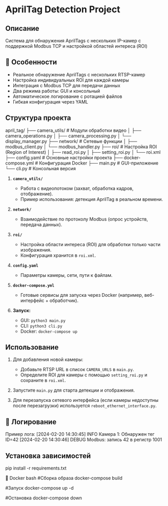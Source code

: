 # AprilTag Detection Project

## Описание
Система для обнаружения AprilTags с нескольких IP-камер с поддержкой Modbus TCP и настройкой областей интереса (ROI)

## 🌟 Особенности

- Реальное обнаружение AprilTags с нескольких RTSP-камер
- Настройка индивидуальных ROI для каждой камеры
- Интеграция с Modbus TCP для передачи данных
- Два режима работы: GUI и консольный
- Автоматическое логирование с ротацией файлов
- Гибкая конфигурация через YAML

## Структура проекта

april_tag/
├── camera_utils/ # Модули обработки видео
│ ├── camera_operations.py
│ ├── camera_processing.py
│ └── display_manager.py
├── network/ # Сетевые функции
│ ├── modbus_client.py
│ └── modbus_handler.py
├── roi/ # Настройка ROI (Region of Interest)
│ ├── read_roi.py
│ ├── setting_roi.py
│ └── roi.xml
├── config.yaml # Основные настройки проекта
├── docker-compose.yml # Конфигурация Docker
├── main.py # GUI-приложение
└── cli.py # Консольная версия

1. **`camera_utils/`**  
   - Работа с видеопотоком (захват, обработка кадров, отображение).  
   - Пример использования: детекция AprilTag в реальном времени.  

2. **`network/`**  
   - Взаимодействие по протоколу Modbus (опрос устройств, передача данных).  

3. **`roi/`**  
   - Настройка области интереса (ROI) для обработки только части изображения.  
   - Конфигурация хранится в `roi.xml`.  

4. **`config.yaml`**  
   - Параметры камеры, сети, пути к файлам.  

5. **`docker-compose.yml`**  
   - Готовые сервисы для запуска через Docker (например, веб-интерфейс + обработчик).  

6. **Запуск:**  
   - GUI: `python3 main.py`  
   - CLI: `python3 cli.py`  
   - Docker: `docker-compose up` 

## Использование

1. Для добавления новой камеры:
   - Добавьте RTSP URL в список `CAMERA_URLS` в `main.py`.
   - Определите ROI для камеры с помощью `setting_roi.py` и сохраните в `roi.xml`.

2. Запустите `main.py` для старта детекции и отображения.

3. Для перезапуска сетевого интерфейса (если камеры недоступны после перезагрузки) используется `reboot_ethernet_interface.py`.

## 📝 Логирование

Пример лога:
[2024-02-20 14:30:45] INFO Камера 1: Обнаружен тег ID=42
[2024-02-20 14:30:46] DEBUG Modbus: запись 42 в регистр 1001

## Установка зависимостей
pip install -r requirements.txt

🐳 Docker
bash
#Сборка образа
docker-compose build

#Запуск
docker-compose up -d

#Остановка
docker-compose down
